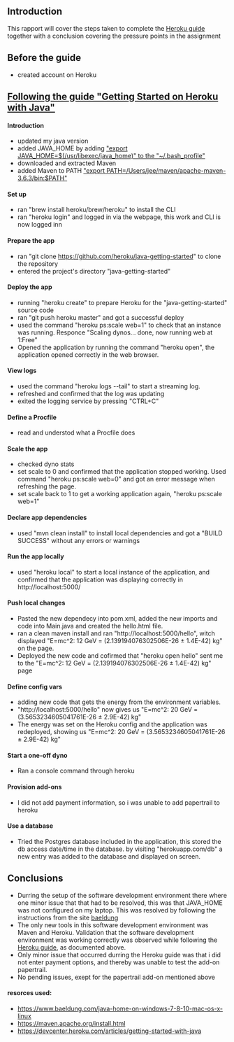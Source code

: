 ## Introduction

This rapport will cover the steps taken to complete the [Heroku guide][1] together with a conclusion covering the pressure points in the assignment

## Before the guide

- created account on Heroku

## [Following the guide "Getting Started on Heroku with Java"][3]

#### Introduction

- updated my java version
- added JAVA_HOME by adding ["export JAVA_HOME=$(/usr/libexec/java_home)" to the "~/.bash_profile"][1]
- downloaded and extracted Maven
- added Maven to PATH ["export PATH=/Users/jee/maven/apache-maven-3.6.3/bin:$PATH"][2]

#### Set up

- ran "brew install heroku/brew/heroku" to install the CLI
- ran "heroku login" and logged in via the webpage, this work and CLI is now logged inn

#### Prepare the app

- ran "git clone https://github.com/heroku/java-getting-started" to clone the repository
- entered the project's directory "java-getting-started" 

#### Deploy the app

- running "heroku create" to prepare Heroku for the "java-getting-started" source code
- ran "git push heroku master" and got a successful deploy
- used the command "heroku ps:scale web=1" to check that an instance was running. Responce "Scaling dynos... done, now running web at 1:Free"
- Opened the application by running the command "heroku open", the application opened correctly in the web browser.

#### View logs

- used the command "heroku logs --tail" to start a streaming log. 
- refreshed and confirmed that the log was updating
- exited the logging service by pressing "CTRL+C"

#### Define a Procfile

- read and understod what a Procfile does

#### Scale the app

- checked dyno stats
- set scale to 0 and confirmed that the application stopped working. Used command "heroku ps:scale web=0" and got an error message when refreshing the page.
- set scale back to 1 to get a working application again, "heroku ps:scale web=1"

#### Declare app dependencies

- used "mvn clean install" to install local dependencies and got a "BUILD SUCCESS" without any errors or warnings 

#### Run the app locally

- used "heroku local" to start a local instance of the application, and confirmed that the application was displaying correctly in http://localhost:5000/

#### Push local changes

- Pasted the new dependecy into pom.xml, added the new imports and code into Main.java and created the hello.html file.
- ran a clean maven install and ran "http://localhost:5000/hello", witch displayed "E=mc^2: 12 GeV = (2.139194076302506E-26 ± 1.4E-42) kg" on the page.
- Deployed the new code and cofirmed that "heroku open hello" sent me to the "E=mc^2: 12 GeV = (2.139194076302506E-26 ± 1.4E-42) kg" page

#### Define config vars

- adding new code that gets the energy from the environment variables.
- "http://localhost:5000/hello" now gives us "E=mc^2: 20 GeV = (3.5653234605041761E-26 ± 2.9E-42) kg"
- The energy was set on the Heroku config and the application was redeployed, showing us "E=mc^2: 20 GeV = (3.5653234605041761E-26 ± 2.9E-42) kg" 

#### Start a one-off dyno

- Ran a console command through heroku 

#### Provision add-ons

- I did not add payment information, so i was unable to add papertrail to heroku

#### Use a database

- Tried the Postgres database included in the application, this stored the db access date/time in the database. by visiting "herokuapp.com/db" a new entry was added to the database and displayed on screen.  



## Conclusions

- Durring the setup of the software development environment there where one minor issue that that had to be resolved, this was that JAVA_HOME was not configured on my laptop. This was resolved by following the instructions from the site [baeldung][1]
- The only new tools in this software development environment was Maven and Heroku. Validation that the software development environment was working correctly was observed while following the [Heroku guide][3], as documented above. 
- Only minor issue that occurred durring the Heroku guide was that i did not enter payment options, and thereby was unable to test the add-on papertrail.
- No pending issues, exept for the papertrail add-on mentioned above





#### resorces used: 
- https://www.baeldung.com/java-home-on-windows-7-8-10-mac-os-x-linux
- https://maven.apache.org/install.html
- https://devcenter.heroku.com/articles/getting-started-with-java

[1]: <https://www.baeldung.com/java-home-on-windows-7-8-10-mac-os-x-linux>

[2]: <https://maven.apache.org/install.html>

[3]: <https://devcenter.heroku.com/articles/getting-started-with-java>
